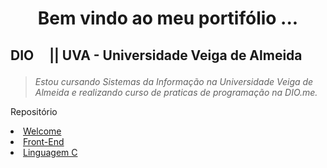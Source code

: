 <h1 align="center">Bem vindo ao meu portifólio ...</h1>           
<h2 align="left">  DIO <img src="https://github.com/brunolaudelino/Welcome/blob/main/HTML/Logos%20&%20Imagens/PNG/unnamed.png?raw=true" style="border-radius: 50%"; width="15"; height="15";> || UVA - Universidade Veiga de Almeida <img align="justify" style="border-radius: 50%;" src="https://github.com/brunolaudelino/Welcome/blob/main/HTML/Logos%20&%20Imagens/PNG/uva.png?raw=true" width="15" height="15">
<p size="6"></p></h2>

<body>
<p align="center"><blockquote><i>Estou cursando Sistemas da Informação na Universidade Veiga de Almeida e realizando curso de praticas de programação na DIO.me.
</i></blockquote></p>
<p> Repositório</p>
<ol></ol>
<li>
<a href="https://github.com/brunolaudelino/Welcome">Welcome</a> 
</li>
<li>
<a href="https://github.com/brunolaudelino/Front-End">Front-End </a>
</li>
<li>
    <a href="https://github.com/brunolaudelino/C">Linguagem C </a>
</li>
</body>